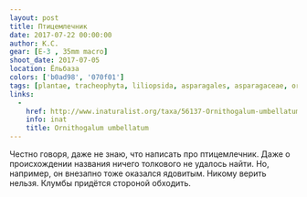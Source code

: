 ```yaml
---
layout: post
title: Птицемлечник
date: 2017-07-22 00:00:00
author: К.С.
gear: [E-3 , 35mm macro]
shoot_date: 2017-07-05
location: Ёльбаза
colors: ['b0ad98', '070f01']
tags: [plantae, tracheophyta, liliopsida, asparagales, asparagaceae, ornithogalum, ornithogalum umbellatum]
links:
  -
    href: http://www.inaturalist.org/taxa/56137-Ornithogalum-umbellatum
    info: inat
    title: Ornithogalum umbellatum
---
```

Честно говоря, даже не знаю, что написать про птицемлечник. Даже о происхождении названия ничего толкового не удалось найти. Но, например, он внезапно тоже оказался ядовитым. Никому верить нельзя. Клумбы придётся стороной обходить.
